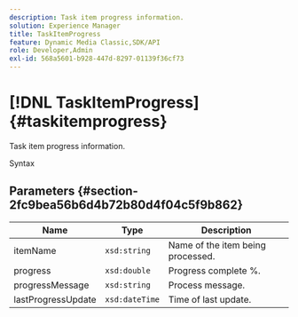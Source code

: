 ```yaml
---
description: Task item progress information.
solution: Experience Manager
title: TaskItemProgress
feature: Dynamic Media Classic,SDK/API
role: Developer,Admin
exl-id: 568a5601-b928-447d-8297-01139f36cf73
---
```

# [!DNL TaskItemProgress]{#taskitemprogress}

Task item progress information.

 Syntax 

## Parameters {#section-2fc9bea56b6d4b72b80d4f04c5f9b862}

|  Name  | Type  | Description  |
|---|---|---|
|  itemName  | `xsd:string`  | Name of the item being processed.  |
|  progress  | `xsd:double`  | Progress complete %.  |
|  progressMessage  | `xsd:string`  | Process message.  |
|  lastProgressUpdate  | `xsd:dateTime`  | Time of last update.  |
